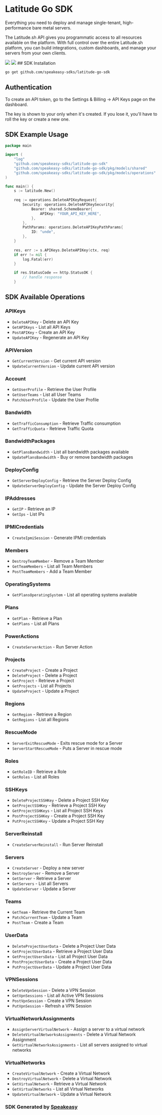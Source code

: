 # Latitude Go SDK

Everything you need to deploy and manage single-tenant, high-performance bare metal servers.

The Latitude.sh API gives you programmatic access to all resources available on the platform. With full control over the entire Latitude.sh platform, you can build integrations, custom dashboards, and manage your servers from your own clients.

<div align="left">
   <a href="https://github.com/speakeasy-sdks/latitude-go-sdk/actions"><img src="https://img.shields.io/github/actions/workflow/status/speakeasy-sdks/latitude-go-sdk/speakeasy_sdk_generation.yml?style=for-the-badge" /></a>
   <a href="https://docs.latitude.sh/reference/summary"><img src="https://img.shields.io/static/v1?label=Docs&message=API Ref&color=000&style=for-the-badge" /></a>
<!-- Start SDK Installation -->
## SDK Installation

```bash
go get github.com/speakeasy-sdks/latitude-go-sdk
```
<!-- End SDK Installation -->
## Authentication

To create an API token, go to the Settings & Billing → API Keys page on the dashboard.

The key is shown to your only when it's created. If you lose it, you'll have to roll the key or create a new one.


## SDK Example Usage
<!-- Start SDK Example Usage -->
```go
package main

import (
    "log"
    "github.com/speakeasy-sdks/latitude-go-sdk"
    "github.com/speakeasy-sdks/latitude-go-sdk/pkg/models/shared"
    "github.com/speakeasy-sdks/latitude-go-sdk/pkg/models/operations"
)

func main() {
    s := latitude.New()
    
    req := operations.DeleteAPIKeyRequest{
        Security: operations.DeleteAPIKeySecurity{
            Bearer: shared.SchemeBearer{
                APIKey: "YOUR_API_KEY_HERE",
            },
        },
        PathParams: operations.DeleteAPIKeyPathParams{
            ID: "unde",
        },
    }
    
    res, err := s.APIKeys.DeleteAPIKey(ctx, req)
    if err != nil {
        log.Fatal(err)
    }

    if res.StatusCode == http.StatusOK {
        // handle response
    }
```
<!-- End SDK Example Usage -->

<!-- Start SDK Available Operations -->
## SDK Available Operations


### APIKeys

* `DeleteAPIKey` - Delete an API Key
* `GetAPIKeys` - List all API Keys
* `PostAPIKey` - Create an API Key
* `UpdateAPIKey` - Regenerate an API Key

### APIVersion

* `GetCurrentVersion` - Get current API version
* `UpdateCurrentVersion` - Update current API version

### Account

* `GetUserProfile` - Retrieve the User Profile
* `GetUserTeams` - List all User Teams
* `PatchUserProfile` - Update the User Profile

### Bandwidth

* `GetTrafficConsumption` - Retrieve Traffic consumption
* `GetTrafficQuota` - Retrieve Traffic Quota

### BandwidthPackages

* `GetPlansBandwidth` - List all bandwidth packages available
* `UpdatePlansBandwidth` - Buy or remove bandwidth packages

### DeployConfig

* `GetServerDeployConfig` - Retrieve the Server Deploy Config
* `UpdateServerDeployConfig` - Update the Server Deploy Config

### IPAddresses

* `GetIP` - Retrieve an IP
* `GetIps` - List IPs

### IPMICredentials

* `CreateIpmiSession` - Generate IPMI credentials

### Members

* `DestroyTeamMember` - Remove a Team Member
* `GetTeamMembers` - List all Team Members
* `PostTeamMembers` - Add a Team Member

### OperatingSystems

* `GetPlansOperatingSystem` - List all operating systems available

### Plans

* `GetPlan` - Retrieve a Plan
* `GetPlans` - List all Plans

### PowerActions

* `CreateServerAction` - Run Server Action

### Projects

* `CreateProject` - Create a Project
* `DeleteProject` - Delete a Project
* `GetProject` - Retrieve a Project
* `GetProjects` - List all Projects
* `UpdateProject` - Update a Project

### Regions

* `GetRegion` - Retrieve a Region
* `GetRegions` - List all Regions

### RescueMode

* `ServerExitRescueMode` - Exits rescue mode for a Server
* `ServerStartRescueMode` - Puts a Server in rescue mode

### Roles

* `GetRoleID` - Retrieve a Role
* `GetRoles` - List all Roles

### SSHKeys

* `DeleteProjectSSHKey` - Delete a Project SSH Key
* `GetProjectSSHKey` - Retrieve a Project SSH Key
* `GetProjectSSHKeys` - List all Project SSH Keys
* `PostProjectSSHKey` - Create a Project SSH Key
* `PutProjectSSHKey` - Update a Project SSH Key

### ServerReinstall

* `CreateServerReinstall` - Run Server Reinstall

### Servers

* `CreateServer` - Deploy a new server
* `DestroyServer` - Remove a Server
* `GetServer` - Retrieve a Server
* `GetServers` - List all Servers
* `UpdateServer` - Update a Server

### Teams

* `GetTeam` - Retrieve the Current Team
* `PatchCurrentTeam` - Update a Team
* `PostTeam` - Create a Team

### UserData

* `DeleteProjectUserData` - Delete a Project User Data
* `GetProjectUserData` - Retrieve a Project User Data
* `GetProjectUsersData` - List all Project User Data
* `PostProjectUserData` - Create a Project User Data
* `PutProjectUserData` - Update a Project User Data

### VPNSessions

* `DeleteVpnSession` - Delete a VPN Session
* `GetVpnSessions` - List all Active VPN Sessions
* `PostVpnSession` - Create a VPN Session
* `PutVpnSession` - Refresh a VPN Session

### VirtualNetworkAssignments

* `AssignServerVirtualNetwork` - Assign a server to a virtual network
* `DeleteVirtualNetworksAssignments` - Delete a Virtual Network Assignment
* `GetVirtualNetworksAssignments` - List all servers assigned to virtual networks

### VirtualNetworks

* `CreateVirtualNetwork` - Create a Virtual Network
* `DestroyVirtualNetwork` - Delete a Virtual Network
* `GetVirtualNetwork` - Retrieve a Virtual Network
* `GetVirtualNetworks` - List all Virtual Networks
* `UpdateVirtualNetwork` - Update a Virtual Network
<!-- End SDK Available Operations -->

### SDK Generated by [Speakeasy](https://docs.speakeasyapi.dev/docs/using-speakeasy/client-sdks)
